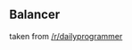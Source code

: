 ## Balancer

  taken from [/r/dailyprogrammer](https://www.reddit.com/r/dailyprogrammer/comments/3c9a9h/20150706_challenge_222_easy_balancing_words/)
